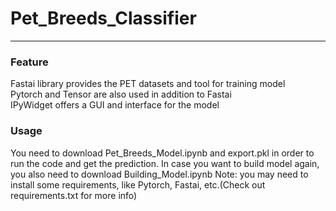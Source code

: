 # Pet_Breeds_Classifier
---------------------
### Feature  
Fastai library provides the PET datasets and tool for training model  
Pytorch and Tensor are also used in addition to Fastai  
IPyWidget offers a GUI and interface for the model   

### Usage  
You need to download Pet_Breeds_Model.ipynb and export.pkl in order to run the code and get the prediction. 
In case you want to build model again, you also need to download Building_Model.ipynb
Note: you may need to install some requirements, like Pytorch, Fastai, etc.(Check out requirements.txt for more info)
